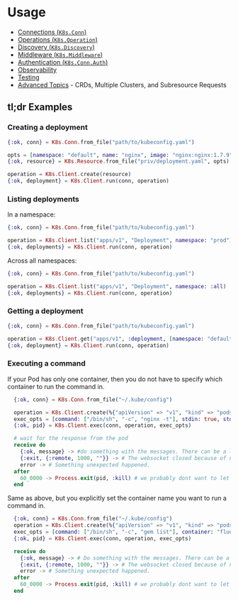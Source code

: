 # Usage

* [Connections (`K8s.Conn`)](./connections.html)
* [Operations (`K8s.Operation`)](./operations.html)
* [Discovery (`K8s.Discovery`)](./discovery.html)
* [Middleware (`K8s.Middleware`)](./middleware.html)
* [Authentication (`K8s.Conn.Auth`)](./authentication.html)
* [Observability](./observability.html)
* [Testing](./testing.html)
* [Advanced Topics](./advanced.html) - CRDs, Multiple Clusters, and Subresource Requests

## tl;dr Examples

### Creating a deployment

```elixir
{:ok, conn} = K8s.Conn.from_file("path/to/kubeconfig.yaml")

opts = [namespace: "default", name: "nginx", image: "nginx:nginx:1.7.9"]
{:ok, resource} = K8s.Resource.from_file("priv/deployment.yaml", opts)

operation = K8s.Client.create(resource)
{:ok, deployment} = K8s.Client.run(conn, operation)
```

### Listing deployments

In a namespace:

```elixir
{:ok, conn} = K8s.Conn.from_file("path/to/kubeconfig.yaml")

operation = K8s.Client.list("apps/v1", "Deployment", namespace: "prod")
{:ok, deployments} = K8s.Client.run(conn, operation)
```

Across all namespaces:

```elixir
{:ok, conn} = K8s.Conn.from_file("path/to/kubeconfig.yaml")

operation = K8s.Client.list("apps/v1", "Deployment", namespace: :all)
{:ok, deployments} = K8s.Client.run(conn, operation)
```

### Getting a deployment

```elixir
{:ok, conn} = K8s.Conn.from_file("path/to/kubeconfig.yaml")

operation = K8s.Client.get("apps/v1", :deployment, [namespace: "default", name: "nginx-deployment"])
{:ok, deployment} = K8s.Client.run(conn, operation)
```

### Executing a command

If your Pod has only one container, then you do not have to specify which container to run the command in.

```elixir
  {:ok, conn} = K8s.Conn.from_file("~/.kube/config")

  operation = K8s.Client.create(%{"apiVersion" => "v1", "kind" => "pods/exec", "metadata" => %{"namespace" => "default", "name" => "nginx-76d6c9b8c-sq56w"}})
  exec_opts = [command: ["/bin/sh", "-c", "nginx -t"], stdin: true, stderr: true, stdout: true, tty: true, stream_to: self()]
  {:ok, pid} = K8s.Client.exec(conn, operation, exec_opts)

  # wait for the response from the pod
  receive do
    {:ok, message} -> #do something with the messages. There can be a lot of output.
    {:exit, {:remote, 1000, ""}} -> # The websocket closed because of normal reasons.
    error -> # Something unexpected happened.
  after
    60_0000 -> Process.exit(pid, :kill) # we probably dont want to let this run forever as this can leave orphaned processes.
  end
```

Same as above, but you explicitly set the container name you want to run a command in.

```elixir
  {:ok, conn} = K8s.Conn.from_file("~/.kube/config")
  operation = K8s.Client.create(%{"apiVersion" => "v1", "kind" => "pods/exec", "metadata" => %{"namespace" => "default", "name" => "nginx-76d6c9b8c-sq56w"}})
  exec_opts = [command: ["/bin/sh", "-c", "gem list"], container: "fluentd", stdin: true, stderr: true, stdout: true, tty: true, stream_to: self()]
  {:ok, pid} = K8s.Client.exec(conn, operation, exec_opts)

  receive do
    {:ok, message} -> # Do something with the messages. There can be a lot of output.
    {:exit, {:remote, 1000, ""}} -> # The websocket closed because of normal reasons.
    error -> # Something unexpected happened.
  after
    60_0000 -> Process.exit(pid, :kill) # we probably dont want to let this run forever as this can leave orphaned processes.
  end
```
